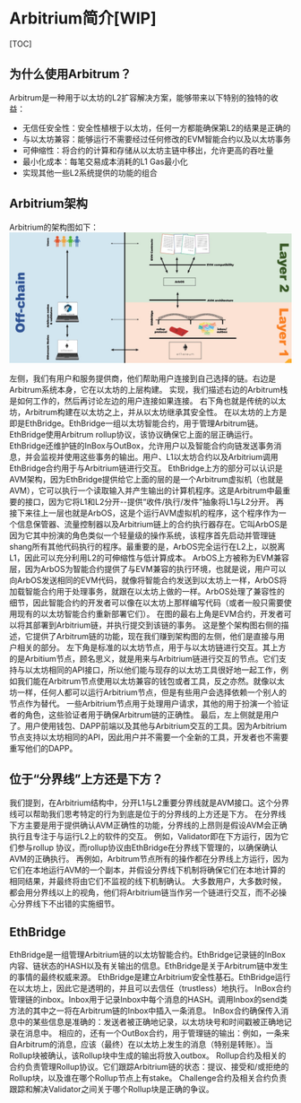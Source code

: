 # Arbitrium简介[WIP]

[TOC]

## 为什么使用Arbitrum？
Arbitrum是一种用于以太坊的L2扩容解决方案，能够带来以下特别的独特的收益：
  - 无信任安全性：安全性植根于以太坊，任何一方都能确保第L2的结果是正确的
  - 与以太坊兼容：能够运行不需要经过任何修改的EVM智能合约以及以太坊事务
  - 可伸缩性：将合约的计算和存储从以太坊主链中移出，允许更高的吞吐量
  - 最小化成本：每笔交易成本消耗的L1 Gas最小化
  - 实现其他一些L2系统提供的功能的组合

## Arbitrium架构
Arbitrium的架构图如下：
![Arbitrium架构图](./images/Arbitrium_Architecture.png)

左侧，我们有用户和服务提供商，他们帮助用户连接到自己选择的链。右边是Arbitrum系统本身，它在以太坊的上层构建。
实现，我们描述右边的Arbitrum栈是如何工作的，然后再讨论左边的用户连接如果连接。
右下角也就是传统的以太坊，Arbitrum构建在以太坊之上，并从以太坊继承其安全性。
在以太坊的上方是即是EthBridge。EthBridge一组以太坊智能合约，用于管理Arbitrum链。EthBridge使用Arbitrum rollup协议，该协议确保它上面的层正确运行。EthBridge还维护链的InBox与OutBox，允许用户以及智能合约向链发送事务消息，并会监视并使用这些事务的输出。用户、L1以太坊合约以及Arbitrium调用EthBridge合约用于与Arbitrium链进行交互。
EthBridge上方的部分可以认识是AVM架构，因为EthBridge提供给它上面的层的是一个Arbitrum虚拟机（也就是AVM），它可以执行一个读取输入并产生输出的计算机程序。这是Arbitrum中最重要的接口，因为它将L1和L2分开--提供“收件/执行/发件”抽象将L1与L2分开。
再接下来往上一层也就是ArbOS，这是个运行AVM虚拟机的程序，这个程序作为一个信息保管器、流量控制器以及Arbitrium链上的合约执行器存在。它叫ArbOS是因为它其中扮演的角色类似一个轻量级的操作系统，该程序首先启动并管理链shang所有其他代码执行的程序。最重要的是，ArbOS完全运行在L2上，以脱离L1，因此可以充分利用L2的可伸缩性与低计算成本。
ArbOS上方被称为EVM兼容层，因为ArbOS为智能合约提供了与EVM兼容的执行环境，也就是说，用户可以向ArbOS发送相同的EVM代码，就像将智能合约发送到以太坊上一样，ArbOS将加载智能合约用于处理事务，就跟在以太坊上做的一样。ArbOS处理了兼容性的细节，因此智能合约的开发者可以像在以太坊上那样编写代码（或者一般只需要使用现有的以太坊智能合约重新部署它们）。
在图的最右上角是EVM合约，开发者可以将其部署到Arbitrium链，并执行提交到该链的事务。
这是整个架构图右侧的描述，它提供了Arbitrum链的功能，现在我们赚到架构图的左侧，他们是直接与用户相关的部分。
左下角是标准的以太坊节点，用于与以太坊链进行交互。其上方的是Arbitium节点，顾名思义，就是用来与Arbitrium链进行交互的节点。它们支持与以太坊相同的API接口，所以他们能与现存的以太坊工具很好地一起工作，例如我们能在Arbitrum节点使用以太坊兼容的钱包或者工具，反之亦然。就像以太坊一样，任何人都可以运行Arbitrium节点，但是有些用户会选择依赖一个别人的节点作为替代。
一些Arbitrium节点用于处理用户请求，其他的用于扮演一个验证者的角色，这些验证者用于确保Arbitrum链的正确性。
最后，左上侧就是用户了。用户使用钱包、DAPP前端以及其他与Arbitrium交互的工具。因为Arbitrium节点支持以太坊相同的API，因此用户并不需要一个全新的工具，开发者也不需要重写他们的DAPP。

## 位于“分界线”上方还是下方？
我们提到，在Arbitrium结构中，分开L1与L2重要分界线就是AVM接口。这个分界线可以帮助我们思考特定的行为到底是位于的分界线的上方还是下方。
在分界线下方主要是用于提供确认AVM正确性的功能，分界线的上昂则是假设AVM会正确执行且专注于与运行L2上的软件的交互。
例如，Validator即在下方运行，因为它们参与rollup 协议，而rollup协议由EthBridge在分界线下管理的，以确保确认AVM的正确执行。
再例如，Arbitrum节点所有的操作都在分界线上方运行，因为它们在本地运行AVM的一个副本，并假设分界线下机制将确保它们在本地计算的相同结果，并最终将由它们不监视的线下机制确认。
大多数用户，大多数时候，都会用分界线以上的视角，他们将Arbitrium链当作另一个链进行交互，而不必操心分界线下不出错的实施细节。

## EthBridge
EthBridge是一组管理Arbitrium链的以太坊智能合约。EthBridge记录链的InBox内容、链状态的HASH以及有关输出的信息。EthBridge是关于Arbitrum链中发生的事情的最终权威来源。
EthBridge是建立Arbitrium安全性基石。EthBridge运行在以太坊上，因此它是透明的，并且可以去信任（trustless）地执行。
InBox合约管理链的inbox。Inbox用于记录Inbox中每个消息的HASH。调用Inbox的send类方法的其中之一将在Arbitrum链的Inbox中插入一条消息。
InBox合约确保传入消息中的某些信息是准确的：发送者被正确地记录，以太坊块号和时间戳被正确地记录在消息中。
相应的，还有一个OutBox合约，用于管理链的输出：例如，一条来自Arbitrum的消息，应该（最终）在以太坊上发生的消息（特别是转账）。当Rollup块被确认，该Rollup块中生成的输出将放入outbox。
Rollup合约及相关的合约负责管理Rollup协议。它们跟踪Arbitrium链的状态：提议、接受和/或拒绝的Rollup块，以及谁在哪个Rollup节点上有stake。
Challenge合约及相关合约负责跟踪和解决Validator之间关于哪个Rollup块是正确的争议。
